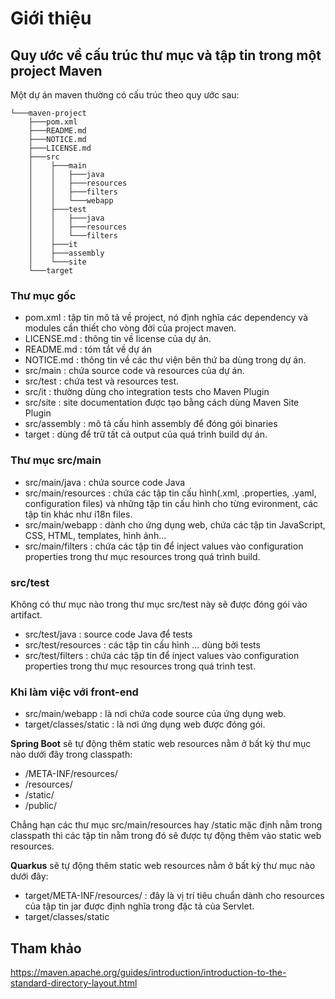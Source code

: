 # Giới thiệu

## Quy ước về cấu trúc thư mục và tập tin trong một project Maven

Một dự án maven thường có cấu trúc theo quy ước sau:

````
└───maven-project
    ├───pom.xml
    ├───README.md
    ├───NOTICE.md
    ├───LICENSE.md
    ├───src
    │    ├───main
    │    │   ├───java
    │    │   ├───resources
    │    │   ├───filters
    │    │   └───webapp
    │    ├───test
    │    │   ├───java
    │    │   ├───resources
    │    │   └───filters
    │    ├───it
    │    ├───assembly
    │    └───site
    └───target
````

### Thư mục gốc

* pom.xml : tập tin mô tả về project, nó định nghĩa các dependency và modules cần thiết cho vòng đời của project maven.
* LICENSE.md : thông tin về license của dự án.
* README.md : tóm tắt về dự án
* NOTICE.md : thông tin về các thư viện bên thứ ba dùng trong dự án.
* src/main : chứa source code và resources của dự án.
* src/test : chứa test và resources test.
* src/it : thường dùng cho integration tests cho Maven Plugin
* src/site : site documentation được tạo bằng cách dùng Maven Site Plugin
* src/assembly : mô tả cấu hình assembly để đóng gói binaries
* target : dùng để trữ tất cả output của quá trình build dự án.


### Thư mục src/main

* src/main/java : chứa source code Java
* src/main/resources : chứa các tập tin cấu hình(.xml, .properties, .yaml, configuration files) và những tập tin cấu hình cho từng evironment, các tập tin khác như i18n files.
* src/main/webapp : dành cho ứng dụng web, chứa các tập tin JavaScript, CSS, HTML, templates, hình ảnh...
* src/main/filters : chứa các tập tin để inject values vào configuration properties trong thư mục resources trong quá trình build.

### src/test

Không có thư mục nào trong thư mục src/test này sẽ được đóng gói vào artifact.

* src/test/java : source code Java để tests
* src/test/resources : các tập tin cấu hình ... dùng bởi tests
* src/test/filters : chứa các tập tin để inject values vào configuration properties trong thư mục resources trong quá trình test.

### Khi làm việc với front-end

* src/main/webapp : là nơi chứa code source của ứng dụng web.
* target/classes/static : là nơi ứng dụng web được đóng gói.

**Spring Boot** sẽ tự động thêm static web resources nằm ở bất kỳ thư mục nào dưới đây trong classpath:

* /META-INF/resources/
* /resources/
* /static/
* /public/

Chẳng hạn các thư mục src/main/resources hay /static mặc định nằm trong classpath thì các tập tin
nằm trong đó sẽ được tự động thêm vào static web resources.

**Quarkus** sẽ tự động thêm static web resources nằm ở bất kỳ thư mục nào dưới đây:
* target/META-INF/resources/ : đây là vị trí tiêu chuẩn dành cho resources của tập tin jar được định nghĩa trong đặc tả của Servlet.
* target/classes/static

## Tham khảo

https://maven.apache.org/guides/introduction/introduction-to-the-standard-directory-layout.html

````
````